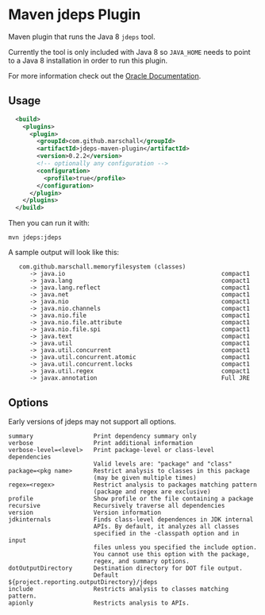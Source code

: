 Maven jdeps Plugin
==================

Maven plugin that runs the Java 8 `jdeps` tool.

Currently the tool is only included with Java 8 so `JAVA_HOME` needs to point to a Java 8 installation in order to run this plugin.

For more information check out the [Oracle Documentation](http://docs.oracle.com/javase/8/docs/technotes/tools/unix/jdeps.html).

Usage
-----
```xml
  <build>
    <plugins>
      <plugin>
        <groupId>com.github.marschall</groupId>
        <artifactId>jdeps-maven-plugin</artifactId>
        <version>0.2.2</version>
        <!-- optionally any configuration -->
        <configuration>
          <profile>true</profile>
        </configuration>
      </plugin>
    </plugins>
  </build>
```

Then you can run it with:

```
mvn jdeps:jdeps
```

A sample output will look like this:
```
   com.github.marschall.memoryfilesystem (classes)
      -> java.io                                            compact1
      -> java.lang                                          compact1
      -> java.lang.reflect                                  compact1
      -> java.net                                           compact1
      -> java.nio                                           compact1
      -> java.nio.channels                                  compact1
      -> java.nio.file                                      compact1
      -> java.nio.file.attribute                            compact1
      -> java.nio.file.spi                                  compact1
      -> java.text                                          compact1
      -> java.util                                          compact1
      -> java.util.concurrent                               compact1
      -> java.util.concurrent.atomic                        compact1
      -> java.util.concurrent.locks                         compact1
      -> java.util.regex                                    compact1
      -> javax.annotation                                   Full JRE
```

Options
-------
Early versions of jdeps may not support all options.

```
summary                 Print dependency summary only
verbose                 Print additional information
verbose-level=<level>   Print package-level or class-level dependencies
                        Valid levels are: "package" and "class"
package=<pkg name>      Restrict analysis to classes in this package
                        (may be given multiple times)
regex=<regex>           Restrict analysis to packages matching pattern
                        (package and regex are exclusive)
profile                 Show profile or the file containing a package
recursive               Recursively traverse all dependencies
version                 Version information
jdkinternals            Finds class-level dependences in JDK internal
                        APIs. By default, it analyzes all classes
                        specified in the -classpath option and in input
                        files unless you specified the include option.
                        You cannot use this option with the package,
                        regex, and summary options.
dotOutputDirectory      Destination directory for DOT file output.
                        Default ${project.reporting.outputDirectory}/jdeps
include                 Restricts analysis to classes matching pattern.
apionly                 Restricts analysis to APIs.
```
